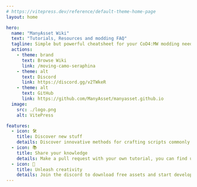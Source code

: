 ```yaml
---
# https://vitepress.dev/reference/default-theme-home-page
layout: home

hero:
  name: "ManyAsset Wiki"
  text: "Tutorials, Resources and modding FAQ"
  tagline: Simple but powerful cheatsheet for your CoD4:MW modding needs
  actions:
    - theme: brand
      text: Browse Wiki
      link: /moving-camo-seraphina
    - theme: alt
      text: Discord
      link: https://discord.gg/v2TWkeR
    - theme: alt
      text: GitHub
      link: https://github.com/ManyAsset/manyasset.github.io
  image:
    src: ./logo.png
    alt: VitePress

features:
  - icon: 🛠️
    title: Discover new stuff
    details: Discover innovative methods for crafting scripts commonly found in popular servers.
  - icon: 📚
    title: Share your knowledge
    details: Make a pull request with your own tutorial, you can find us on github!
  - icon: 🚀
    title: Unleash creativity
    details: Join the discord to download free assets and start developing your mod.
---
```


